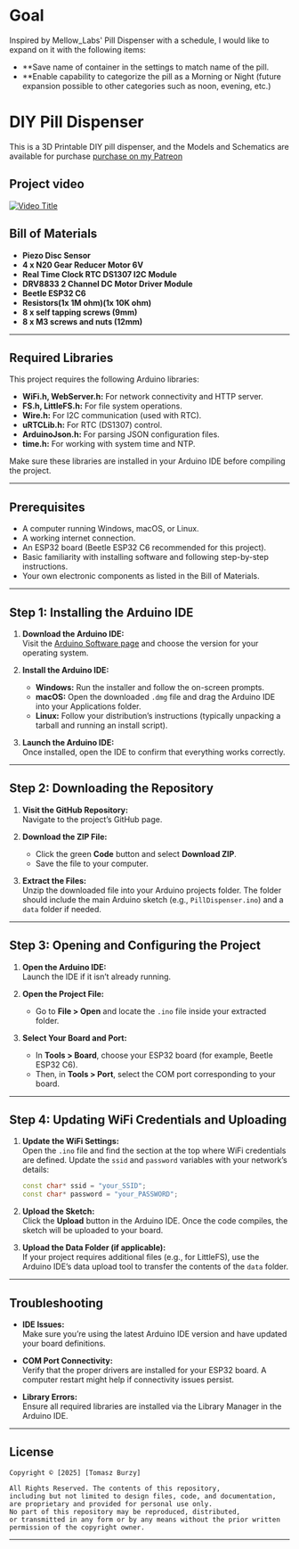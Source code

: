 # Goal
Inspired by Mellow_Labs' Pill Dispenser with a schedule, I would like to expand on it with the following items:

- **Save name of container in the settings to match name of the pill.
- **Enable capability to categorize the pill as a Morning or Night (future expansion possible to other categories such as noon, evening, etc.)


# DIY Pill Dispenser

This is a 3D Printable DIY pill dispenser, and the Models and Schematics are available for purchase [purchase on my Patreon](https://www.patreon.com/Mellow_labs/shop/pill-dispenser-files-104871?utm_medium=clipboard_copy&utm_source=copyLink&utm_campaign=productshare_creator&utm_content=join_link)

## Project video
[![Video Title](https://img.youtube.com/vi/1kCoDDYpgkE/0.jpg)](https://www.youtube.com/watch?v=1kCoDDYpgkE)

## Bill of Materials

- **Piezo Disc Sensor**
- **4 x  N20 Gear Reducer Motor 6V**
- **Real Time Clock RTC DS1307 I2C Module**
- **DRV8833 2 Channel DC Motor Driver Module**
- **Beetle ESP32 C6**
- **Resistors(1x 1M ohm)(1x 10K ohm)**
- **8 x self tapping screws (9mm)**
- **8 x M3 screws and nuts (12mm)**

---

## Required Libraries

This project requires the following Arduino libraries:

- **WiFi.h, WebServer.h:** For network connectivity and HTTP server.
- **FS.h, LittleFS.h:** For file system operations.
- **Wire.h:** For I2C communication (used with RTC).
- **uRTCLib.h:** For RTC (DS1307) control.
- **ArduinoJson.h:** For parsing JSON configuration files.
- **time.h:** For working with system time and NTP.

Make sure these libraries are installed in your Arduino IDE before compiling the project.

---

## Prerequisites

- A computer running Windows, macOS, or Linux.
- A working internet connection.
- An ESP32 board (Beetle ESP32 C6 recommended for this project).
- Basic familiarity with installing software and following step-by-step instructions.
- Your own electronic components as listed in the Bill of Materials.

---

## Step 1: Installing the Arduino IDE

1. **Download the Arduino IDE:**  
   Visit the [Arduino Software page](https://www.arduino.cc/en/software) and choose the version for your operating system.

2. **Install the Arduino IDE:**  
   - **Windows:** Run the installer and follow the on-screen prompts.  
   - **macOS:** Open the downloaded `.dmg` file and drag the Arduino IDE into your Applications folder.  
   - **Linux:** Follow your distribution’s instructions (typically unpacking a tarball and running an install script).

3. **Launch the Arduino IDE:**  
   Once installed, open the IDE to confirm that everything works correctly.

---

## Step 2: Downloading the Repository

1. **Visit the GitHub Repository:**  
   Navigate to the project’s GitHub page.

2. **Download the ZIP File:**  
   - Click the green **Code** button and select **Download ZIP**.  
   - Save the file to your computer.

3. **Extract the Files:**  
   Unzip the downloaded file into your Arduino projects folder. The folder should include the main Arduino sketch (e.g., `PillDispenser.ino`) and a `data` folder if needed.

---

## Step 3: Opening and Configuring the Project

1. **Open the Arduino IDE:**  
   Launch the IDE if it isn’t already running.

2. **Open the Project File:**  
   - Go to **File > Open** and locate the `.ino` file inside your extracted folder.

3. **Select Your Board and Port:**  
   - In **Tools > Board**, choose your ESP32 board (for example, Beetle ESP32 C6).  
   - Then, in **Tools > Port**, select the COM port corresponding to your board.

---

## Step 4: Updating WiFi Credentials and Uploading

1. **Update the WiFi Settings:**  
   Open the `.ino` file and find the section at the top where WiFi credentials are defined. Update the `ssid` and `password` variables with your network’s details:
   ```cpp
   const char* ssid = "your_SSID";
   const char* password = "your_PASSWORD";
   ```

2. **Upload the Sketch:**  
   Click the **Upload** button in the Arduino IDE. Once the code compiles, the sketch will be uploaded to your board.

3. **Upload the Data Folder (if applicable):**  
   If your project requires additional files (e.g., for LittleFS), use the Arduino IDE’s data upload tool to transfer the contents of the `data` folder.

---

## Troubleshooting

- **IDE Issues:**  
  Make sure you’re using the latest Arduino IDE version and have updated your board definitions.

- **COM Port Connectivity:**  
  Verify that the proper drivers are installed for your ESP32 board. A computer restart might help if connectivity issues persist.

- **Library Errors:**  
  Ensure all required libraries are installed via the Library Manager in the Arduino IDE.

---

## License

```
Copyright © [2025] [Tomasz Burzy]

All Rights Reserved. The contents of this repository,
including but not limited to design files, code, and documentation,
are proprietary and provided for personal use only.
No part of this repository may be reproduced, distributed,
or transmitted in any form or by any means without the prior written
permission of the copyright owner.
```

---
